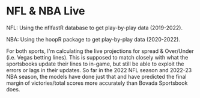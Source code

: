 # NFL & NBA Live

NFL: Using the nflfastR database to get play-by-play data (2019-2022).

NBA: Using the hoopR package to get play-by-play data (2020-2022).

For both sports, I'm calculating the live projections for spread & Over/Under (i.e. Vegas betting lines). This is supposed to match closely with what the sportsbooks update their lines to in-game, but still be able to exploit the errors or lags in their updates. So far in the 2022 NFL season and 2022-23 NBA season, the models have done just that and have predicted the final margin of victories/total scores more accurately than Bovada Sportsbook does.
